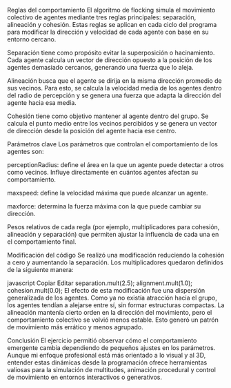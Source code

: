 Reglas del comportamiento
El algoritmo de flocking simula el movimiento colectivo de agentes mediante tres reglas principales: separación, alineación y cohesión. Estas reglas se aplican en cada ciclo del programa para modificar la dirección y velocidad de cada agente con base en su entorno cercano.

Separación tiene como propósito evitar la superposición o hacinamiento. Cada agente calcula un vector de dirección opuesto a la posición de los agentes demasiado cercanos, generando una fuerza que lo aleja.

Alineación busca que el agente se dirija en la misma dirección promedio de sus vecinos. Para esto, se calcula la velocidad media de los agentes dentro del radio de percepción y se genera una fuerza que adapta la dirección del agente hacia esa media.

Cohesión tiene como objetivo mantener al agente dentro del grupo. Se calcula el punto medio entre los vecinos percibidos y se genera un vector de dirección desde la posición del agente hacia ese centro.

Parámetros clave
Los parámetros que controlan el comportamiento de los agentes son:

perceptionRadius: define el área en la que un agente puede detectar a otros como vecinos. Influye directamente en cuántos agentes afectan su comportamiento.

maxspeed: define la velocidad máxima que puede alcanzar un agente.

maxforce: determina la fuerza máxima con la que puede cambiar su dirección.

Pesos relativos de cada regla (por ejemplo, multiplicadores para cohesión, alineación y separación) que permiten ajustar la influencia de cada una en el comportamiento final.

Modificación del código
Se realizó una modificación reduciendo la cohesión a cero y aumentando la separación. Los multiplicadores quedaron definidos de la siguiente manera:

javascript
Copiar
Editar
separation.mult(2.5);
alignment.mult(1.0);
cohesion.mult(0.0);
El efecto de esta modificación fue una dispersión generalizada de los agentes. Como ya no existía atracción hacia el grupo, los agentes tendían a alejarse entre sí, sin formar estructuras compactas. La alineación mantenía cierto orden en la dirección del movimiento, pero el comportamiento colectivo se volvió menos estable. Esto generó un patrón de movimiento más errático y menos agrupado.

Conclusión
El ejercicio permitió observar cómo el comportamiento emergente cambia dependiendo de pequeños ajustes en los parámetros. Aunque mi enfoque profesional está más orientado a lo visual y al 3D, entender estas dinámicas desde la programación ofrece herramientas valiosas para la simulación de multitudes, animación procedural y control de movimiento en entornos interactivos o generativos.
